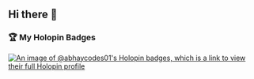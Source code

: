 ## Hi there 👋
### 🏆 My Holopin Badges
[![An image of @abhaycodes01's Holopin badges, which is a link to view their full Holopin profile](https://holopin.me/abhaycodes01)](https://holopin.io/@abhaycodes01)
<!--
**AbhayCodes01/AbhayCodes01** is a ✨ _special_ ✨ repository because its `README.md` (this file) appears on your GitHub profile.

Here are some ideas to get you started:

- 🔭 I’m currently working on ...
- 🌱 I’m currently learning ...
- 👯 I’m looking to collaborate on ...
- 🤔 I’m looking for help with ...
- 💬 Ask me about ...
- 📫 How to reach me: ...
- 😄 Pronouns: ...
- ⚡ Fun fact: ...
-->
